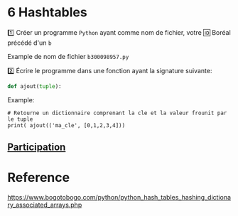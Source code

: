 # 6 Hashtables

:one: Créer un programme `Python` ayant comme nom de fichier, votre :id: Boréal précédé d'un `b`

Example de nom de fichier `b300098957.py`

:two: Écrire le programme dans une fonction ayant la signature suivante:

```python
def ajout(tuple):
```

Example: 

```
# Retourne un dictionnaire comprenant la cle et la valeur frounit par le tuple
print( ajout(('ma_cle', [0,1,2,3,4])) 
```

## [Participation](.scripts/Participation.md)

# Reference

https://www.bogotobogo.com/python/python_hash_tables_hashing_dictionary_associated_arrays.php
